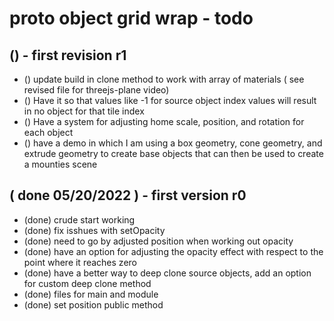 # proto object grid wrap - todo

## () - first revision r1
* () update build in clone method to work with array of materials ( see revised file for threejs-plane video)
* () Have it so that values like -1 for source object index values will result in no object for that tile index
* () Have a system for adjusting home scale, position, and rotation for each object
* () have a demo in which I am using a box geometry, cone geometry, and extrude geometry to create base objects that can then be used to create a mounties scene

## ( done 05/20/2022 ) - first version r0
* (done) crude start working
* (done) fix isshues with setOpacity
* (done) need to go by adjusted position when working out opacity
* (done) have an option for adjusting the opacity effect with respect to the point where it reaches zero
* (done) have a better way to deep clone source objects, add an option for custom deep clone method
* (done) files for main and module
* (done) set position public method